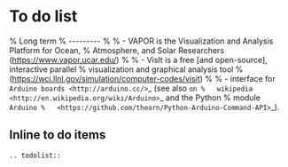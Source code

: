 # To do list

% Long term
% ---------
%
% - VAPOR is the Visualization and Analysis Platform for Ocean,
%   Atmosphere, and Solar Researchers (https://www.vapor.ucar.edu/)
%
% - VisIt is a free [and open-source], interactive parallel
%   visualization and graphical analysis tool
%   (https://wci.llnl.gov/simulation/computer-codes/visit)
%
% - interface for `Arduino boards <http://arduino.cc/>`_ (see also `on
%   wikipedia <http://en.wikipedia.org/wiki/Arduino>`_ and the Python
%   module `Arduino
%   <https://github.com/thearn/Python-Arduino-Command-API>`_).

## Inline to do items

```{eval-rst}
.. todolist::

```
